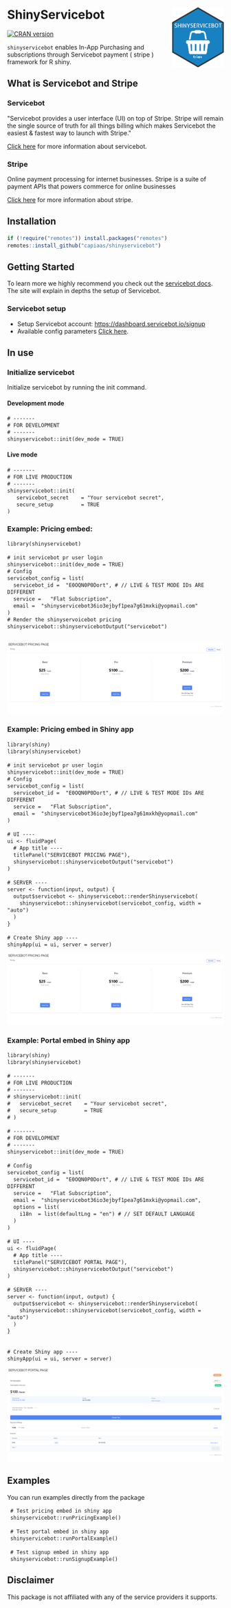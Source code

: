 #  ShinyServicebot <img src="man/figures/logo.png" align="right" width=120 height=139 alt="" />

[![CRAN
version](https://www.r-pkg.org/badges/version/shinyservicebot)](https://cran.r-project.org/package=shinyservicebot)

`shinyservicebot` enables In-App Purchasing and subscriptions through Servicebot payment ( stripe ) framework for R shiny.

## What is Servicebot and Stripe

### Servicebot
"Servicebot provides a user interface (UI) on top of Stripe. Stripe will remain the single source of truth for all things billing which makes Servicebot the easiest & fastest way to launch with Stripe."

[Click here](https://docs.servicebot.io/) for more information about 
servicebot.

### Stripe
Online payment processing for internet businesses. Stripe is a suite of payment APIs that powers commerce for online businesses

[Click here](https://stripe.com) for more information about stripe.


## Installation

```r
if (!require("remotes")) install.packages("remotes")
remotes::install_github("capiaas/shinyservicebot")
```


## Getting Started

To learn more we highly recommend you check out the [servicebot docs](https://docs.servicebot.io/). The site will explain in depths the setup of Servicebot.

### Servicebot setup
 - Setup Servicebot account: https://dashboard.servicebot.io/signup
 - Available config parameters [Click here](https://docs.servicebot.io/subscription-portal/subscription-management-portal/subscription-management-portal-configuration).

## In use

### Initialize servicebot
Initialize servicebot by running the init command.

#### Development mode
```
# -------
# FOR DEVELOPMENT
# -------
shinyservicebot::init(dev_mode = TRUE)
```

#### Live mode
```
# -------
# FOR LIVE PRODUCTION
# -------
shinyservicebot::init(
   servicebot_secret    = "Your servicebot secret",
   secure_setup         = TRUE
)
```


### Example: Pricing embed:
```
library(shinyservicebot)

# init servicebot pr user login
shinyservicebot::init(dev_mode = TRUE)
# Config
servicebot_config = list(
  servicebot_id =  "E0OQN0P0Dort", # // LIVE & TEST MODE IDs ARE DIFFERENT
  service =   "Flat Subscription",
  email =  "shinyservicebot36io3ejbyf1pea7g61mxki@yopmail.com"
)
# Render the shinyservoicebot pricing
shinyservicebot::shinyservicebotOutput("servicebot")


```
![Pricing page](inst/assets/img/pricing_page.png "fig:")


### Example: Pricing embed in Shiny app
```
library(shiny)
library(shinyservicebot)

# init servicebot pr user login
shinyservicebot::init(dev_mode = TRUE)
# Config
servicebot_config = list(
  servicebot_id =  "E0OQN0P0Dort", # // LIVE & TEST MODE IDs ARE DIFFERENT
  service =   "Flat Subscription",
  email =  "shinyservicebot36io3ejbyf1pea7g61mxkh@yopmail.com"
)

# UI ----
ui <- fluidPage(
  # App title ----
  titlePanel("SERVICEBOT PRICING PAGE"),
  shinyservicebot::shinyservicebotOutput("servicebot")
)

# SERVER ----
server <- function(input, output) {
  output$servicebot <- shinyservicebot::renderShinyservicebot(
    shinyservicebot::shinyservicebot(servicebot_config, width = "auto")
  )
}

# Create Shiny app ----
shinyApp(ui = ui, server = server)
```
![Pricing page](inst/assets/img/pricing_page.png "fig:")


### Example: Portal embed in Shiny app
```
library(shiny)
library(shinyservicebot)

# -------
# FOR LIVE PRODUCTION
# -------
# shinyservicebot::init(
#   servicebot_secret    = "Your servicebot secret",
#   secure_setup         = TRUE
# )

# -------
# FOR DEVELOPMENT
# -------
shinyservicebot::init(dev_mode = TRUE)

# Config
servicebot_config = list(
  servicebot_id =  "E0OQN0P0Dort", # // LIVE & TEST MODE IDs ARE DIFFERENT
  service =   "Flat Subscription",
  email =  "shinyservicebot36io3ejbyf1pea7g61mxki@yopmail.com",
  options = list(
    i18n  = list(defaultLng = "en") # // SET DEFAULT LANGUAGE
  )
)

# UI ----
ui <- fluidPage(
  # App title ----
  titlePanel("SERVICEBOT PORTAL PAGE"),
  shinyservicebot::shinyservicebotOutput("servicebot")
)

# SERVER ----
server <- function(input, output) {
  output$servicebot <- shinyservicebot::renderShinyservicebot(
    shinyservicebot::shinyservicebot(servicebot_config, width = "auto")
  )
}


# Create Shiny app ----
shinyApp(ui = ui, server = server)

```
![Portal page](inst/assets/img/subscription_portal.png "fig:")

## Examples
You can run examples directly from the package

```
 # Test pricing embed in shiny app
 shinyservicebot::runPricingExample()

 # Test portal embed in shiny app
 shinyservicebot::runPortalExample()

 # Test signup embed in shiny app
 shinyservicebot::runSignupExample()
```


## Disclaimer

This package is not affiliated with any of the service providers it supports.